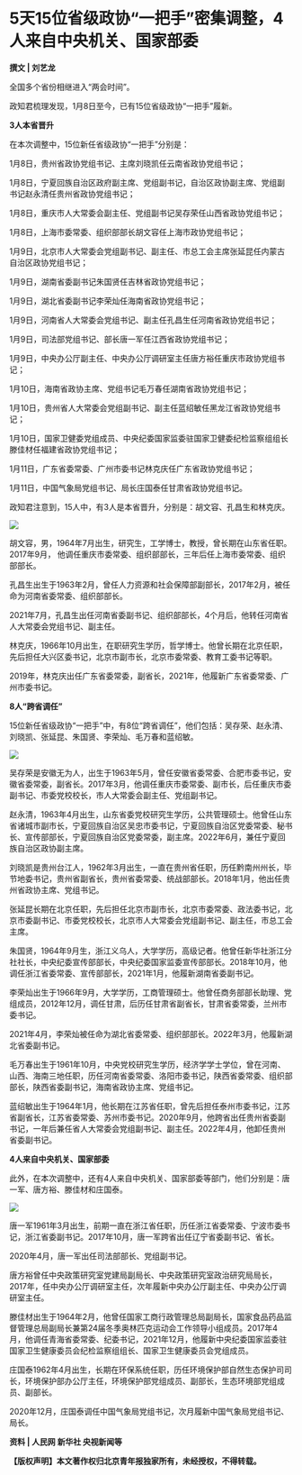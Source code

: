 # 5天15位省级政协“一把手”密集调整，4人来自中央机关、国家部委

**撰文 | 刘艺龙**

全国多个省份相继进入“两会时间”。

政知君梳理发现，1月8日至今，已有15位省级政协“一把手”履新。

**3人本省晋升**

在本次调整中，15位新任省级政协“一把手”分别是：

1月8日，贵州省政协党组书记、主席刘晓凯任云南省政协党组书记；

1月8日，宁夏回族自治区政府副主席、党组副书记，自治区政协副主席、党组副书记赵永清任贵州省政协党组书记；

1月8日，重庆市人大常委会副主任、党组副书记吴存荣任山西省政协党组书记；

1月8日，上海市委常委、组织部部长胡文容任上海市政协党组书记；

1月9日，北京市人大常委会党组副书记、副主任、市总工会主席张延昆任内蒙古自治区政协党组书记；

1月9日，湖南省委副书记朱国贤任吉林省政协党组书记；

1月9日，湖北省委副书记李荣灿任海南省政协党组书记；

1月9日，河南省人大常委会党组书记、副主任孔昌生任河南省政协党组书记；

1月9日，司法部党组书记、部长唐一军任江西省政协党组书记；

1月9日，中央办公厅副主任、中央办公厅调研室主任唐方裕任重庆市政协党组书记；

1月10日，海南省政协主席、党组书记毛万春任湖南省政协党组书记；

1月10日，贵州省人大常委会党组副书记、副主任蓝绍敏任黑龙江省政协党组书记；

1月10日，国家卫健委党组成员、中央纪委国家监委驻国家卫健委纪检监察组组长滕佳材任福建省政协党组书记；

1月11日，广东省委常委、广州市委书记林克庆任广东省政协党组书记；

1月11日，中国气象局党组书记、局长庄国泰任甘肃省政协党组书记。

政知君注意到，15人中，有3人是本省晋升，分别是：胡文容、孔昌生和林克庆。

![](https://inews.gtimg.com/news_bt/OcJ3-ZB9l1IJWcGgkVpYkrn6ww7fBsYFN3wRSK0mSHDfEAA/1000)

胡文容，男，1964年7月出生，研究生，工学博士，教授，曾长期在山东省任职。2017年9月，
他调任重庆市委常委、组织部部长，三年后任上海市委常委、组织部部长。

孔昌生出生于1963年2月，曾任人力资源和社会保障部副部长，2017年2月，被任命为河南省委常委、组织部部长。

2021年7月，孔昌生出任河南省委副书记、组织部部长，4个月后，他转任河南省人大常委会党组书记、副主任。

林克庆，1966年10月出生，在职研究生学历，哲学博士。他曾长期在北京任职，先后担任大兴区委书记，北京市副市长，北京市委常委、教育工委书记等职。

2019年，林克庆出任广东省委常委，副省长，2021年，他履新广东省委常委、广州市委书记。

**8人“跨省调任”**

15位新任省级政协“一把手”中，有8位“跨省调任”，他们包括：吴存荣、赵永清、刘晓凯、张延昆、朱国贤、李荣灿、毛万春和蓝绍敏。

![](https://inews.gtimg.com/news_bt/OJKI017rrG583Snq3wKIPbil108yU4XzIPGdazFjbwoesAA/1000)

吴存荣是安徽无为人，出生于1963年5月，曾任安徽省委常委、合肥市委书记，安徽省委常委，副省长。2017年3月，他调任重庆市委常委、副市长，后任重庆市委副书记、市委党校校长，市人大常委会副主任、党组副书记。

赵永清，1963年4月出生，山东省委党校研究生学历，公共管理硕士。他曾任山东省诸城市副市长，宁夏回族自治区吴忠市委书记，宁夏回族自治区党委常委、秘书长、宣传部部长，宁夏回族自治区党委常委，副主席。2022年6月，兼任宁夏回族自治区政协副主席。

刘晓凯是贵州台江人，1962年3月出生，一直在贵州省任职，历任黔南州州长，毕节地委书记，贵州省副省长，贵州省委常委、统战部部长。2018年1月，他出任贵州省政协主席、党组书记。

张延昆长期在北京任职，先后担任北京市副市长，北京市委常委、政法委书记，北京市委副书记、市委党校校长，北京市人大常委会党组副书记、副主任，市总工会主席。

朱国贤，1964年9月生，浙江义乌人，大学学历，高级记者。他曾任新华社浙江分社社长，中央纪委宣传部部长，中央纪委国家监委宣传部部长。2018年10月，他调任浙江省委常委、宣传部部长，2021年1月，他履新湖南省委副书记。

李荣灿出生于1966年9月，大学学历，工商管理硕士。他曾任商务部部长助理、党组成员，2012年12月，调任甘肃，后历任甘肃省副省长，甘肃省委常委，兰州市委书记。

2021年4月，李荣灿被任命为湖北省委常委、组织部部长。2022年3月，他履新湖北省委副书记。

毛万春出生于1961年10月，中央党校研究生学历，经济学学士学位，曾在河南、山西、海南三地任职，历任河南省委常委、洛阳市委书记，陕西省委常委、组织部部长，陕西省委副书记，海南省政协主席、党组书记。

蓝绍敏出生于1964年1月，他长期在江苏省任职，曾先后担任泰州市委书记，江苏省副省长，江苏省委常委、苏州市委书记。2020年9月，他跨省出任贵州省委副书记，一年后兼任省人大常委会党组副书记、副主任。2022年4月，他卸任贵州省委副书记。

**4人来自中央机关、国家部委**

此外，在本次调整中，还有4人来自中央机关、国家部委等部门，他们分别是：唐一军、唐方裕、滕佳材和庄国泰。

![](https://inews.gtimg.com/news_bt/O2v9WnfBv_Hg9DQfBm6MkLm1R_REc2puoRGUxnAH3MfDAAA/1000)

唐一军1961年3月出生，前期一直在浙江省任职，历任浙江省委常委、宁波市委书记，浙江省委副书记。2017年10月，唐一军跨省出任辽宁省委副书记、省长。

2020年4月，唐一军出任司法部部长、党组副书记。

唐方裕曾任中央政策研究室党建局副局长、中央政策研究室政治研究局局长，2017年，任中央办公厅调研室主任，次年履新中央办公厅副主任、中央办公厅调研室主任。

滕佳材出生于1964年2月，他曾任国家工商行政管理总局副局长，国家食品药品监督管理总局副局长兼第24届冬季奥林匹克运动会工作领导小组成员。2017年4月，他调任青海省委常委、纪委书记，2021年12月，他履新中央纪委国家监委驻国家卫生健康委员会纪检监察组组长、国家卫生健康委员会党组成员。

庄国泰1962年4月出生，长期在环保系统任职，历任环境保护部自然生态保护司司长，环境保护部办公厅主任，环境保护部党组成员、副部长，生态环境部党组成员、副部长。

2020年12月，庄国泰调任中国气象局党组书记，次月履新中国气象局党组书记、局长。

**资料 | 人民网 新华社 央视新闻等**

**【版权声明】本文著作权归北京青年报独家所有，未经授权，不得转载。**

